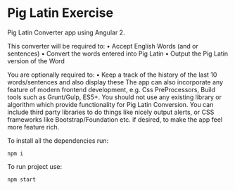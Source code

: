 # Pig Latin Exercise

Pig Latin Converter app using Angular 2.

This converter will be required to:
•	Accept English Words (and or sentences)
•	Convert the words entered into Pig Latin
•	Output the Pig Latin version of the Word

You are optionally required to:
•	Keep a track of the history of the last 10 words/sentences and also display these
The app can also incorporate any feature of modern frontend development, e.g. Css PreProcessors, Build tools such as Grunt/Gulp, ES5+.
You should not use any existing library or algorithm which provide functionality for Pig Latin Conversion.
You can include third party libraries to do things like nicely output alerts, or CSS frameworks like Bootstrap/Foundation etc. if desired, to make the app feel more feature rich.


To install all the dependencies run:

```shell
npm i
```

To run project use:

```shell
npm start
```